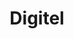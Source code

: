 ---
title: "Digitel"
url: /ciudad-guayana-san-felix/digitel-calle-4-ramirez/
shop: teléfono móvil
---
